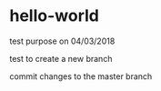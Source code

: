 # hello-world
test purpose
on 04/03/2018

test to create a new branch

commit changes to the master branch

